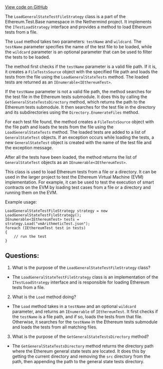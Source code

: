 [View code on GitHub](https://github.com/NethermindEth/nethermind/src/Nethermind/Ethereum.Test.Base/LoadGeneralStateTestFileStrategy.cs)

The `LoadGeneralStateTestFileStrategy` class is a part of the Ethereum.Test.Base namespace in the Nethermind project. It implements the `ITestLoadStrategy` interface and provides a method to load Ethereum tests from a file. 

The `Load` method takes two parameters: `testName` and `wildcard`. The `testName` parameter specifies the name of the test file to be loaded, while the `wildcard` parameter is an optional parameter that can be used to filter the tests to be loaded. 

The method first checks if the `testName` parameter is a valid file path. If it is, it creates a `FileTestsSource` object with the specified file path and loads the tests from the file using the `LoadGeneralStateTests` method. The loaded tests are returned as an `IEnumerable<IEthereumTest>`.

If the `testName` parameter is not a valid file path, the method searches for the test file in the Ethereum tests submodule. It does this by calling the `GetGeneralStateTestsDirectory` method, which returns the path to the Ethereum tests submodule. It then searches for the test file in the directory and its subdirectories using the `Directory.EnumerateFiles` method. 

For each test file found, the method creates a `FileTestsSource` object with the file path and loads the tests from the file using the `LoadGeneralStateTests` method. The loaded tests are added to a list of `GeneralStateTest` objects. If an exception occurs while loading the tests, a new `GeneralStateTest` object is created with the name of the test file and the exception message. 

After all the tests have been loaded, the method returns the list of `GeneralStateTest` objects as an `IEnumerable<IEthereumTest>`.

This class is used to load Ethereum tests from a file or a directory. It can be used in the larger project to test the Ethereum Virtual Machine (EVM) implementation. For example, it can be used to test the execution of smart contracts on the EVM by loading test cases from a file or a directory and running them on the EVM. 

Example usage:

```
LoadGeneralStateTestFileStrategy strategy = new LoadGeneralStateTestFileStrategy();
IEnumerable<IEthereumTest> tests = strategy.Load("vmArithmeticTest.json");
foreach (IEthereumTest test in tests)
{
    // run the test
}
```
## Questions: 
 1. What is the purpose of the `LoadGeneralStateTestFileStrategy` class?
- The `LoadGeneralStateTestFileStrategy` class is an implementation of the `ITestLoadStrategy` interface and is responsible for loading Ethereum tests from a file.

2. What is the `Load` method doing?
- The `Load` method takes in a `testName` and an optional `wildcard` parameter, and returns an `IEnumerable` of `IEthereumTest`. It first checks if the `testName` is a file path, and if so, loads the tests from that file. Otherwise, it searches for the `testName` in the Ethereum tests submodule and loads the tests from all matching files.

3. What is the purpose of the `GetGeneralStateTestsDirectory` method?
- The `GetGeneralStateTestsDirectory` method returns the directory path where the Ethereum general state tests are located. It does this by getting the current directory and removing the `src` directory from the path, then appending the path to the general state tests directory.